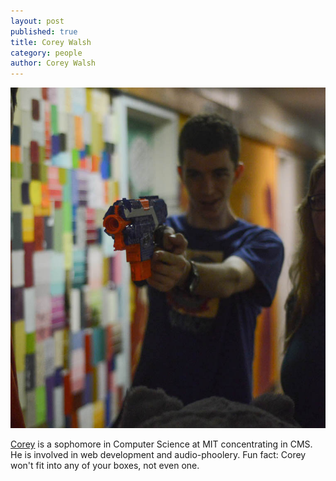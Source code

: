 ```yaml
---
layout: post
published: true
title: Corey Walsh
category: people
author: Corey Walsh
---
```


![me.jpg](/assets/me.jpg)

[Corey](https://rayban.vision) is a sophomore in Computer Science at MIT concentrating in CMS. He is involved in web development and audio-phoolery. Fun fact: Corey won't fit into any of your boxes, not even one.